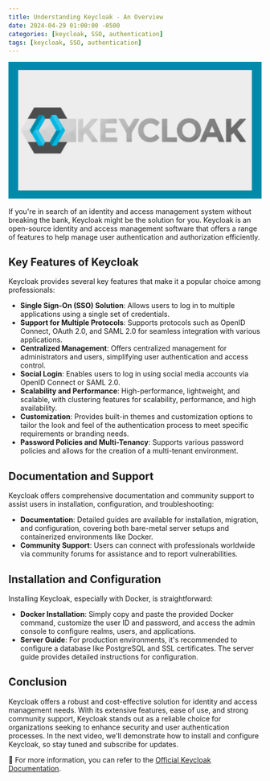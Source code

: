 ```yaml
---
title: Understanding Keycloak - An Overview
date: 2024-04-29 01:00:00 -0500
categories: [keycloak, SSO, authentication]
tags: [keycloak, SSO, authentication]
---
```


![Understanding Keycloak - An Overview](/assets/img/posts/2024/keycloak_overview/keycloak_overview.jpg)


If you're in search of an identity and access management system without breaking the bank, Keycloak might be the solution for you. Keycloak is an open-source identity and access management software that offers a range of features to help manage user authentication and authorization efficiently.

## Key Features of Keycloak

Keycloak provides several key features that make it a popular choice among professionals:
- **Single Sign-On (SSO) Solution**: Allows users to log in to multiple applications using a single set of credentials.
- **Support for Multiple Protocols**: Supports protocols such as OpenID Connect, OAuth 2.0, and SAML 2.0 for seamless integration with various applications.
- **Centralized Management**: Offers centralized management for administrators and users, simplifying user authentication and access control.
- **Social Login**: Enables users to log in using social media accounts via OpenID Connect or SAML 2.0.
- **Scalability and Performance**: High-performance, lightweight, and scalable, with clustering features for scalability, performance, and high availability.
- **Customization**: Provides built-in themes and customization options to tailor the look and feel of the authentication process to meet specific requirements or branding needs.
- **Password Policies and Multi-Tenancy**: Supports various password policies and allows for the creation of a multi-tenant environment.

## Documentation and Support

Keycloak offers comprehensive documentation and community support to assist users in installation, configuration, and troubleshooting:

- **Documentation**: Detailed guides are available for installation, migration, and configuration, covering both bare-metal server setups and containerized environments like Docker.
- **Community Support**: Users can connect with professionals worldwide via community forums for assistance and to report vulnerabilities.

## Installation and Configuration

Installing Keycloak, especially with Docker, is straightforward:

- **Docker Installation**: Simply copy and paste the provided Docker command, customize the user ID and password, and access the admin console to configure realms, users, and applications.
- **Server Guide**: For production environments, it's recommended to configure a database like PostgreSQL and SSL certificates. The server guide provides detailed instructions for configuration.

## Conclusion

Keycloak offers a robust and cost-effective solution for identity and access management needs. With its extensive features, ease of use, and strong community support, Keycloak stands out as a reliable choice for organizations seeking to enhance security and user authentication processes. In the next video, we'll demonstrate how to install and configure Keycloak, so stay tuned and subscribe for updates.


📝 For more information, you can refer to the [Official Keycloak Documentation](https://www.keycloak.org/documentation).



